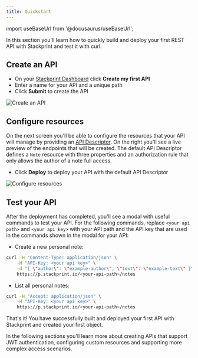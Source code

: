 ```yaml
---
title: Quickstart
---
```


import useBaseUrl from '@docusaurus/useBaseUrl';

In this section you'll learn how to quickly build and deploy your first REST API with Stackprint and test it with curl.

## Create an API

- On your [Stackprint Dashboard](https://console.stackprint.io) click **Create my first API**
- Enter a name for your API and a unique path
- Click **Submit** to create the API

![Create an API](/img/getting-started/create-an-api.png)

## Configure resources

On the next screen you'll be able to configure the resources that your API will manage by providing an [API Descriptor](configuring-resources.md#api-descriptor). On the right you'll see a live preview of the endpoints that will be created. The default API Descriptor defines a `Note` resource with three properties and an authorization rule that only allows the author of a note full access.

- Click **Deploy** to deploy your API with the default API Descriptor

![Configure resources](/img/getting-started/configure-resources.png)

## Test your API

After the deployment has completed, you'll see a modal with useful commands to test your API. For the following commands, replace `<your api path>` and `<your api key>` with your API path and the API key that are used in the commands shown in the modal for your API:

- Create a new personal note:

```bash
curl -H "Content-Type: application/json" \
    -H "API-Key: <your api key>" \
    -d "{ \"author\": \"example-author\", \"text\": \"example-text\" }" \
    https://p.stackprint.io/<your-api-path>/notes
```

- List all personal notes:

```bash
curl -H "Accept: application/json" \
    -H "API-Key: <your api key>" \
    https://p.stackprint.io/<your-api-path>/notes
```

That's it! You have successfully built and deployed your first API with Stackprint and created your first object.

In the following sections you'll learn more about creating APIs that support JWT authentication, configuring custom resources and supporting more complex access scenarios.
